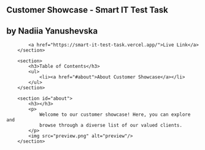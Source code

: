 <section>
            <h1>Customer Showcase - Smart IT Test Task</h1>
            <h2>by Nadiia Yanushevska</h2>

            <a href="https://smart-it-test-task.vercel.app/">Live Link</a>
        </section>

        <section>
            <h3>Table of Contents</h3>
            <ul>
                <li><a href="#about">About Customer Showcase</a></li>
            </ul>
        </section>

        <section id="about">
            <h3></h3>
            <p>
                Welcome to our customer showcase! Here, you can explore and
                browse through a diverse list of our valued clients.
            </p>
            <img src="preview.png" alt="preview"/>
        </section>
